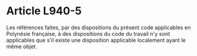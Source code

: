 # Article L940-5

Les références faites, par des dispositions du présent code applicables en Polynésie française, à des dispositions du code du travail n'y sont applicables que s'il existe une disposition applicable localement ayant le même objet.
